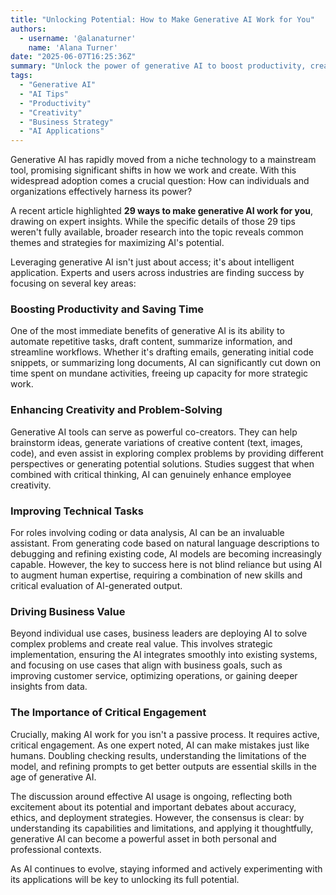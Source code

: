```yaml
---
title: "Unlocking Potential: How to Make Generative AI Work for You"
authors:
  - username: '@alanaturner'
    name: 'Alana Turner'
date: "2025-06-07T16:25:36Z"
summary: "Unlock the power of generative AI to boost productivity, creativity, and problem-solving. Learn key strategies and tips for effectively leveraging AI in your daily tasks and business workflows."
tags:
  - "Generative AI"
  - "AI Tips"
  - "Productivity"
  - "Creativity"
  - "Business Strategy"
  - "AI Applications"
---
```


Generative AI has rapidly moved from a niche technology to a mainstream tool, promising significant shifts in how we work and create. With this widespread adoption comes a crucial question: How can individuals and organizations effectively harness its power?

A recent article highlighted **29 ways to make generative AI work for you**, drawing on expert insights. While the specific details of those 29 tips weren't fully available, broader research into the topic reveals common themes and strategies for maximizing AI's potential.

Leveraging generative AI isn't just about access; it's about intelligent application. Experts and users across industries are finding success by focusing on several key areas:

### Boosting Productivity and Saving Time

One of the most immediate benefits of generative AI is its ability to automate repetitive tasks, draft content, summarize information, and streamline workflows. Whether it's drafting emails, generating initial code snippets, or summarizing long documents, AI can significantly cut down on time spent on mundane activities, freeing up capacity for more strategic work.

### Enhancing Creativity and Problem-Solving

Generative AI tools can serve as powerful co-creators. They can help brainstorm ideas, generate variations of creative content (text, images, code), and even assist in exploring complex problems by providing different perspectives or generating potential solutions. Studies suggest that when combined with critical thinking, AI can genuinely enhance employee creativity.

### Improving Technical Tasks

For roles involving coding or data analysis, AI can be an invaluable assistant. From generating code based on natural language descriptions to debugging and refining existing code, AI models are becoming increasingly capable. However, the key to success here is not blind reliance but using AI to augment human expertise, requiring a combination of new skills and critical evaluation of AI-generated output.

### Driving Business Value

Beyond individual use cases, business leaders are deploying AI to solve complex problems and create real value. This involves strategic implementation, ensuring the AI integrates smoothly into existing systems, and focusing on use cases that align with business goals, such as improving customer service, optimizing operations, or gaining deeper insights from data.

### The Importance of Critical Engagement

Crucially, making AI work for you isn't a passive process. It requires active, critical engagement. As one expert noted, AI can make mistakes just like humans. Doubling checking results, understanding the limitations of the model, and refining prompts to get better outputs are essential skills in the age of generative AI.

The discussion around effective AI usage is ongoing, reflecting both excitement about its potential and important debates about accuracy, ethics, and deployment strategies. However, the consensus is clear: by understanding its capabilities and limitations, and applying it thoughtfully, generative AI can become a powerful asset in both personal and professional contexts.

As AI continues to evolve, staying informed and actively experimenting with its applications will be key to unlocking its full potential.

